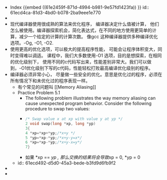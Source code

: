 - Index {{embed ((61e2459f-871d-4994-b981-9e57fd1423fa)) }}
  id:: 61ecd4ca-81d3-4bd0-b078-2ba9eee1e770
-
- 现代编译器使用很成熟的算法来优化程序， 编译器决定什么值被计算， 他们怎么被使用。编译器探索机会，简化表达式，在不同的地方使用更简单的计算，减少一个给定的计算的计算次数。 像gcc 这种编译器提供多种编译优化选项。-Og, -O1, -O2.
- 使用更高的优化选项，可以极大的提高程序性能， 可能会让程序体积变大，同时变得难以调适。 课程中，我们大多数使用-O1 选项，目的是想探索，在相同的优化级别下， 使用不同的c代码写出来，性能差别非常大。我们可以做到，-O1优化级别下写的c代码，性能轻松打败最高编译优化级别的程序。
- 编译器必须非常小心， 尽量做一些安全的优化。意思是优化过的程序，必须在所有情况下和未优化过的程序表现一样。
	- 有个常见的问题叫 [[Memory Aliasing]]
	- Practice Problem 5.1
		- The following problem illustrates the way memory aliasing can cause unexpected program behavior. Consider the following procedure to swap two values:
		- ```c
		  /* Swap value x at xp with value y at yp */
		  2 void swap(long *xp, long *yp)
		  3{
		  4 *xp=*xp+*yp;/*x+y */
		  5 *yp=*xp-*yp;/*x+y-y=x*/
		  6 *xp=*xp-*yp;/*x+y-x=y*/
		  7}
		  ```
		- 如果 *xp == *yp , 那么交换的结果将会导致*xp = 0, *yp = 0
	- id:: 61ecd492-d5d0-45a3-bede-b3fd9d6fb9f2
-
-
